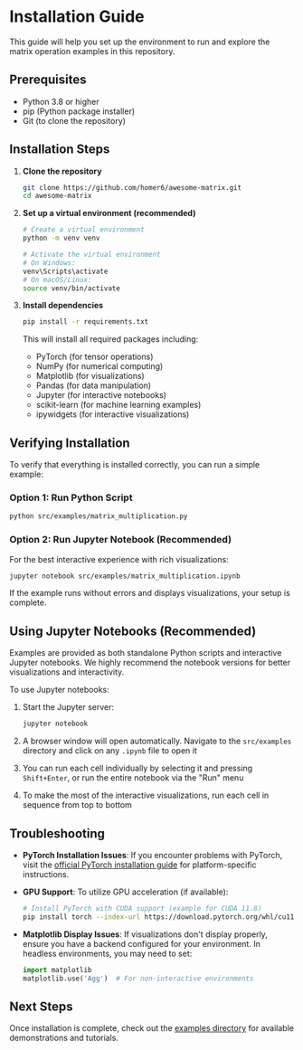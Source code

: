 # Installation Guide

This guide will help you set up the environment to run and explore the matrix operation examples in this repository.

## Prerequisites

- Python 3.8 or higher
- pip (Python package installer)
- Git (to clone the repository)

## Installation Steps

1. **Clone the repository**

   ```bash
   git clone https://github.com/homer6/awesome-matrix.git
   cd awesome-matrix
   ```

2. **Set up a virtual environment (recommended)**

   ```bash
   # Create a virtual environment
   python -m venv venv

   # Activate the virtual environment
   # On Windows:
   venv\Scripts\activate
   # On macOS/Linux:
   source venv/bin/activate
   ```

3. **Install dependencies**

   ```bash
   pip install -r requirements.txt
   ```

   This will install all required packages including:
   - PyTorch (for tensor operations)
   - NumPy (for numerical computing)
   - Matplotlib (for visualizations)
   - Pandas (for data manipulation)
   - Jupyter (for interactive notebooks)
   - scikit-learn (for machine learning examples)
   - ipywidgets (for interactive visualizations)

## Verifying Installation

To verify that everything is installed correctly, you can run a simple example:

### Option 1: Run Python Script

```bash
python src/examples/matrix_multiplication.py
```

### Option 2: Run Jupyter Notebook (Recommended)

For the best interactive experience with rich visualizations:

```bash
jupyter notebook src/examples/matrix_multiplication.ipynb
```

If the example runs without errors and displays visualizations, your setup is complete.

## Using Jupyter Notebooks (Recommended)

Examples are provided as both standalone Python scripts and interactive Jupyter notebooks. We highly recommend the notebook versions for better visualizations and interactivity.

To use Jupyter notebooks:

1. Start the Jupyter server:

   ```bash
   jupyter notebook
   ```

2. A browser window will open automatically. Navigate to the `src/examples` directory and click on any `.ipynb` file to open it

3. You can run each cell individually by selecting it and pressing `Shift+Enter`, or run the entire notebook via the "Run" menu

4. To make the most of the interactive visualizations, run each cell in sequence from top to bottom

## Troubleshooting

- **PyTorch Installation Issues**: If you encounter problems with PyTorch, visit the [official PyTorch installation guide](https://pytorch.org/get-started/locally/) for platform-specific instructions.

- **GPU Support**: To utilize GPU acceleration (if available):
  ```bash
  # Install PyTorch with CUDA support (example for CUDA 11.8)
  pip install torch --index-url https://download.pytorch.org/whl/cu118
  ```

- **Matplotlib Display Issues**: If visualizations don't display properly, ensure you have a backend configured for your environment. In headless environments, you may need to set:
  ```python
  import matplotlib
  matplotlib.use('Agg')  # For non-interactive environments
  ```

## Next Steps

Once installation is complete, check out the [examples directory](src/examples/README.md) for available demonstrations and tutorials.